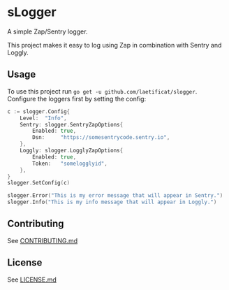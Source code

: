 # sLogger
A simple Zap/Sentry logger.

This project makes it easy to log using Zap in combination with Sentry and Loggly.

## Usage
To use this project run `go get -u github.com/laetificat/slogger`. Configure the loggers first by setting the config:
```go
c := slogger.Config{
    Level:  "Info",
    Sentry: slogger.SentryZapOptions{
        Enabled: true,
        Dsn:     "https://somesentrycode.sentry.io",
    },
    Loggly: slogger.LogglyZapOptions{
        Enabled: true,
        Token:   "somelogglyid",
    },
}
slogger.SetConfig(c)

slogger.Error("This is my error message that will appear in Sentry.")
slogger.Info("This is my info message that will appear in Loggly.")
```

## Contributing
See [CONTRIBUTING.md](CONTRIBUTING.md)

## License
See [LICENSE.md](LICENSE.md)